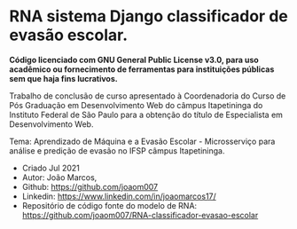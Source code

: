 # RNA sistema Django classificador de evasão escolar.

**Código licenciado com GNU General Public License v3.0, para uso acadêmico ou fornecimento de ferramentas para instituições públicas sem que haja fins lucrativos.**

Trabalho de conclusão de curso apresentado à Coordenadoria do Curso de Pós
Graduação em Desenvolvimento Web do câmpus Itapetininga do Instituto Federal 
de São Paulo para a obtenção do título de Especialista em Desenvolvimento Web.

Tema: Aprendizado de Máquina e a Evasão Escolar - Microsserviço para análise 
e predição de evasão no IFSP câmpus Itapetininga.

* Criado Jul 2021
* Autor: João Marcos, 
* Github: https://github.com/joaom007
* Linkedin: https://www.linkedin.com/in/joaomarcos17/
* Repositório de código fonte do modelo de RNA: https://github.com/joaom007/RNA-classificador-evasao-escolar
